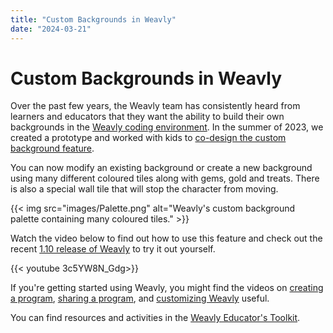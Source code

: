 ```yaml
---
title: "Custom Backgrounds in Weavly"
date: "2024-03-21"
---
```


# Custom Backgrounds in Weavly

Over the past few years, the Weavly team has consistently heard from learners and
educators that they want the ability to build their own backgrounds in the
[Weavly coding environment](https://create.weavly.org).
In the summer of 2023, we created a prototype and worked with kids to
[co-design the custom background feature](https://www.codelearncreate.org/blog/custom-backgrounds-codesign/).

You can now modify an existing background or create a new background using many
different coloured tiles along with gems, gold and treats.
There is also a special wall tile that will stop the character from moving.

{{< img src="images/Palette.png" alt="Weavly's custom background palette containing many coloured tiles." >}}

Watch the video below to find out how to use this feature and check out the recent
[1.10 release of Weavly](https://create.weavly.org) to try it out yourself.

{{< youtube  3c5YW8N_Gdg>}}

If you're getting started using Weavly, you might find the videos on
[creating a program](https://www.youtube.com/watch?v=zg-TmHyBx0E&t=0s),
[sharing a program](https://www.youtube.com/watch?v=VZyaot1YL9U&t=0s), and
[customizing Weavly](https://www.youtube.com/watch?v=eAG2VnmCotc&t=0s) useful.

You can find resources and activities in the
[Weavly Educator's Toolkit](https://weavly.org/learn/).
